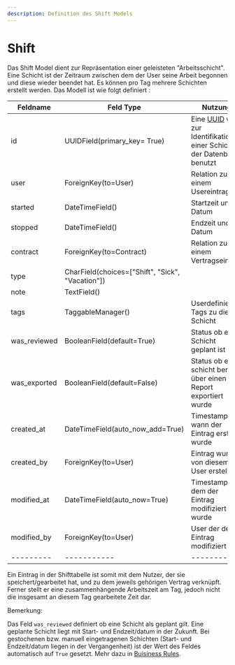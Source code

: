 ```yaml
---
description: Definition des Shift Models
---
```


# Shift

Das Shift Model dient zur Repräsentation einer geleisteten "Arbeitsschicht". Eine Schicht ist der Zeitraum zwischen
dem der User seine Arbeit begonnen und diese wieder beendet hat. Es können pro Tag mehrere Schichten erstellt
werden. Das Modell ist wie folgt definiert :

|Feldname | Feld Type | Nutzung|
|---------|-----------|--------|
| id      | UUIDField(primary_key= True) | Eine [UUID](https://de.wikipedia.org/wiki/Universally_Unique_Identifier) wird zur Identifikation einer Schicht in der Datenbank benutzt|
| user    | ForeignKey(to=User) | Relation zu einem Usereintrag |
| started | DateTimeField() | Startzeit und Datum  |
| stopped | DateTimeField() | Endzeit und Datum  |
| contract| ForeignKey(to=Contract) | Relation zu einem Vertragseintrag |
| type    | CharField(choices=\["Shift", "Sick", "Vacation"\]) |    |
| note    | TextField() |    |
| tags    | TaggableManager() | Userdefinierte Tags zu dieser Schicht |
| was_reviewed | BooleanField(default=True) | Status ob eine Schicht geplant ist|
| was_exported | BooleanField(default=False) | Status ob eine schicht bereits über einen Report exportiert wurde |
| created_at | DateTimeField(auto_now_add=True) | Timestamp wann der Eintrag erstellt wurde    |
| created_by | ForeignKey(to=User) | Eintrag wurde von diesem User erstellt   |
| modified_at | DateTimeField(auto_now=True) |  Timestamp an dem der Eintrag modifiziert wurde  |
| modified_by | ForeignKey(to=User) | User der den Eintrag modifiziert hat   |
|---------|-----------|--------|

Ein Eintrag in der Shifttabelle ist somit mit dem Nutzer, der sie speichert/gearbeitet hat, und zu dem jeweils gehörigen 
Vertrag verknüpft. Ferner stellt er eine zusammenhängende Arbeitszeit am Tag, jedoch nicht die insgesamt an diesem Tag 
gearbeitete Zeit dar.

Bemerkung:

Das Feld `was_reviewed` definiert ob eine Schicht als geplant gilt. Eine geplante
Schicht liegt mit Start- und Endzeit/datum in der Zukunft. Bei gestochenen
bzw. manuell eingetragenen Schichten (Start- und Endzeit/datum liegen in der
Vergangenheit) ist der Wert des Feldes automatisch auf `True` gesetzt.
Mehr dazu in [Buisiness Rules](business-rules/shifts.md).